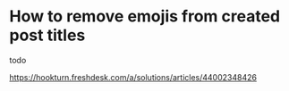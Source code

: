 # How to remove emojis from created post titles

todo

https://hookturn.freshdesk.com/a/solutions/articles/44002348426